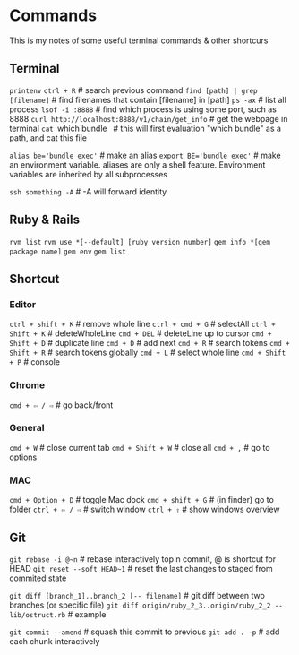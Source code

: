 # Commands
This is my notes of some useful terminal commands & other shortcurs

## Terminal
`printenv`
`ctrl + R`    # search previous command
`find [path] | grep [filename]`     # find filenames that contain [filename] in [path]
`ps -ax`    # list all process
`lsof -i :8888`     # find which process is using some port, such as 8888
`curl http://localhost:8888/v1/chain/get_info`      # get the webpage in terminal
`cat `which bundle` `   # this will first evaluation "which bundle" as a path, and cat this file

`alias be='bundle exec'`    # make an alias
`export BE='bundle exec'`    # make an environment variable. aliases are only a shell feature. Environment variables are inherited by all subprocesses

`ssh something -A`  # -A will forward identity


## Ruby & Rails
`rvm list`
`rvm use *[--default] [ruby version number]`
`gem info *[gem package name]`
`gem env`
`gem list`


## Shortcut
### Editor
`ctrl + shift + K`  # remove whole line
`ctrl + cmd + G`    # selectAll
`ctrl + Shift + K`  # deleteWholeLine
`cmd + DEL`         # deleteLine up to cursor
`cmd + Shift + D`   # duplicate line
`cmd + D`           # add next
`cmd + R`           # search tokens
`cmd + Shift + R`   # search tokens globally
`cmd + L`           # select whole line
`cmd + Shift + P`   # console

### Chrome
`cmd + ⇦ / ⇨`          # go back/front 

### General
`cmd + W`           # close current tab
`cmd + Shift + W`   # close all
`cmd + ,`           # go to options

### MAC
`cmd + Option + D`  # toggle Mac dock
`cmd + shift + G`   # (in finder) go to folder
`ctrl + ⇦ / ⇨`     # switch window
`ctrl + ⇧`         # show windows overview


## Git
`git rebase -i @~n`     # rebase interactively top n commit, @ is shortcut for HEAD
`git reset --soft HEAD~1`   # reset the last changes to staged from commited state

`git diff [branch_1]..branch_2 [-- filename]`   # git diff between two branches (or specific file)
`git diff origin/ruby_2_3..origin/ruby_2_2 -- lib/ostruct.rb`   # example

`git commit --amend`    # squash this commit to previous
`git add . -p`          # add each chunk interactively



